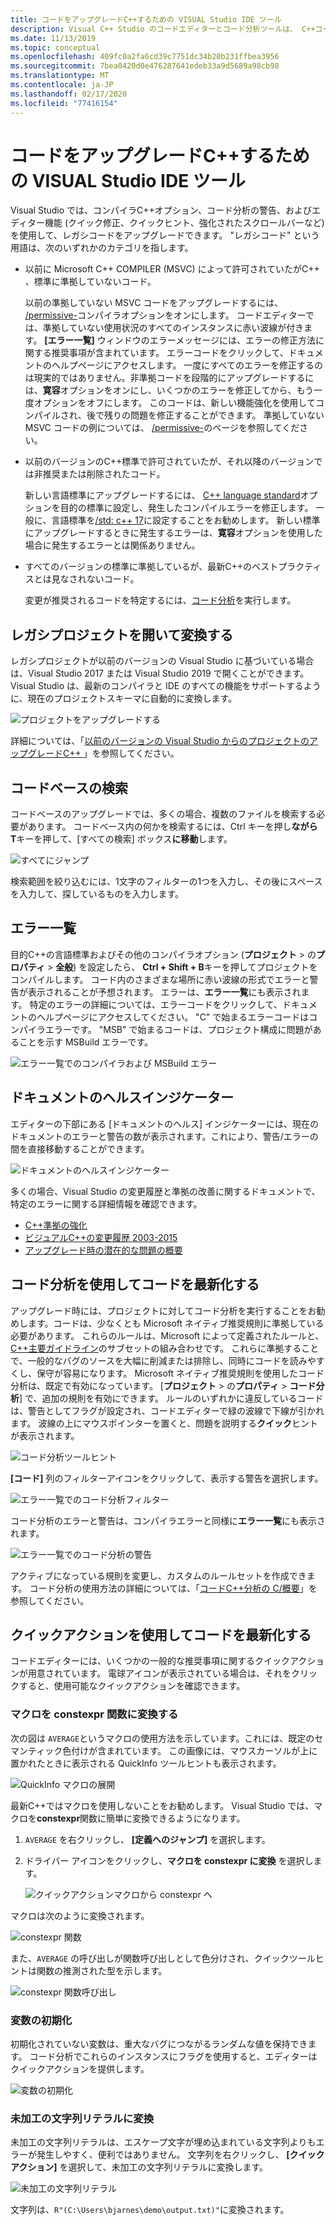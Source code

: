 ```yaml
---
title: コードをアップグレードC++するための VISUAL Studio IDE ツール
description: Visual C++ Studio のコードエディターとコード分析ツールは、 C++コードベースを最新化するのに役立ちます。
ms.date: 11/13/2019
ms.topic: conceptual
ms.openlocfilehash: 409fc0a2fa6cd39c7751dc34b20b231ffbea3956
ms.sourcegitcommit: 7bea0420d0e476287641edeb33a9d5689a98cb98
ms.translationtype: MT
ms.contentlocale: ja-JP
ms.lasthandoff: 02/17/2020
ms.locfileid: "77416154"
---
```

# <a name="visual-studio-ide-tools-for-upgrading-c-code"></a>コードをアップグレードC++するための VISUAL Studio IDE ツール

Visual Studio では、コンパイラC++オプション、コード分析の警告、およびエディター機能 (クイック修正、クイックヒント、強化されたスクロールバーなど) を使用して、レガシコードをアップグレードできます。 "レガシコード" という用語は、次のいずれかのカテゴリを指します。

- 以前に Microsoft C++ COMPILER (MSVC) によって許可されていたがC++ 、標準に準拠していないコード。

   以前の準拠していない MSVC コードをアップグレードするには、 [/permissive-](../build/reference/permissive-standards-conformance.md)コンパイラオプションをオンにします。 コードエディターでは、準拠していない使用状況のすべてのインスタンスに赤い波線が付きます。 **[エラー一覧]** ウィンドウのエラーメッセージには、エラーの修正方法に関する推奨事項が含まれています。 エラーコードをクリックして、ドキュメントのヘルプページにアクセスします。 一度にすべてのエラーを修正するのは現実的ではありません。非準拠コードを段階的にアップグレードするには、**寛容**オプションをオンにし、いくつかのエラーを修正してから、もう一度オプションをオフにします。 このコードは、新しい機能強化を使用してコンパイルされ、後で残りの問題を修正することができます。 準拠していない MSVC コードの例については、 [/permissive-](../build/reference/permissive-standards-conformance.md)のページを参照してください。

- 以前のバージョンのC++標準で許可されていたが、それ以降のバージョンでは非推奨または削除されたコード。

   新しい言語標準にアップグレードするには、 [ C++ language standard](../build/reference/std-specify-language-standard-version.md)オプションを目的の標準に設定し、発生したコンパイルエラーを修正します。 一般に、言語標準を[/std: c++ 17](../build/reference/std-specify-language-standard-version.md)に設定することをお勧めします。 新しい標準にアップグレードするときに発生するエラーは、**寛容**オプションを使用した場合に発生するエラーとは関係ありません。

- すべてのバージョンの標準に準拠しているが、最新C++のベストプラクティスとは見なされないコード。

   変更が推奨されるコードを特定するには、[コード分析](/cpp/code-quality/code-analysis-for-c-cpp-overview)を実行します。

## <a name="open-and-convert-a-legacy-project"></a>レガシプロジェクトを開いて変換する

レガシプロジェクトが以前のバージョンの Visual Studio に基づいている場合は、Visual Studio 2017 または Visual Studio 2019 で開くことができます。 Visual Studio は、最新のコンパイラと IDE のすべての機能をサポートするように、現在のプロジェクトスキーマに自動的に変換します。

![プロジェクトをアップグレードする](media/upgrade-dialog-v142.png "プロジェクトをアップグレードする")

詳細については、「[以前のバージョンの Visual Studio からのプロジェクトのアップグレードC++ ](upgrading-projects-from-earlier-versions-of-visual-cpp.md)」を参照してください。

## <a name="search-the-code-base"></a>コードベースの検索

コードベースのアップグレードでは、多くの場合、複数のファイルを検索する必要があります。 コードベース内の何かを検索するには、Ctrl キーを押し**ながら T**キーを押して、[すべての検索] ボックス**に移動**します。

![すべてにジャンプ](media/go-to-all.png "すべてにジャンプ")

検索範囲を絞り込むには、1文字のフィルターの1つを入力し、その後にスペースを入力して、探しているものを入力します。

## <a name="error-list"></a>エラー一覧

目的C++の言語標準およびその他のコンパイラオプション (**プロジェクト** > の**プロパティ** > **全般**) を設定したら、 **Ctrl + Shift + B**キーを押してプロジェクトをコンパイルします。 コード内のさまざまな場所に赤い波線の形式でエラーと警告が表示されることが予想されます。 エラーは、**エラー一覧**にも表示されます。 特定のエラーの詳細については、エラーコードをクリックして、ドキュメントのヘルプページにアクセスしてください。 "C" で始まるエラーコードはコンパイラエラーです。 "MSB" で始まるコードは、プロジェクト構成に問題があることを示す MSBuild エラーです。

![エラー一覧でのコンパイラおよび MSBuild エラー](media/compiler-error-list.png "エラー一覧でのコンパイラおよび MSBuild エラー")

## <a name="document-health-indicator"></a>ドキュメントのヘルスインジケーター

エディターの下部にある [ドキュメントのヘルス] インジケーターには、現在のドキュメントのエラーと警告の数が表示されます。これにより、警告/エラーの間を直接移動することができます。

![ドキュメントのヘルスインジケーター](media/document-health-indicator.png "ドキュメントのヘルスインジケーター")

多くの場合、Visual Studio の変更履歴と準拠の改善に関するドキュメントで、特定のエラーに関する詳細情報を確認できます。

- [C++準拠の強化](../overview/cpp-conformance-improvements.md)
- [ビジュアルC++の変更履歴 2003-2015](visual-cpp-change-history-2003-2015.md)
- [アップグレード時の潜在的な問題の概要](overview-of-potential-upgrade-issues-visual-cpp.md)

## <a name="use-code-analysis-to-modernize-your-code"></a>コード分析を使用してコードを最新化する

アップグレード時には、プロジェクトに対してコード分析を実行することをお勧めします。コードは、少なくとも Microsoft ネイティブ推奨規則に準拠している必要があります。 これらのルールは、Microsoft によって定義されたルールと、 [ C++主要ガイドライン](https://isocpp.github.io/CppCoreGuidelines/CppCoreGuidelines)のサブセットの組み合わせです。 これらに準拠することで、一般的なバグのソースを大幅に削減または排除し、同時にコードを読みやすくし、保守が容易になります。 Microsoft ネイティブ推奨規則を使用したコード分析は、既定で有効になっています。 [**プロジェクト** > の**プロパティ** > **コード分析**] で、追加の規則を有効にできます。 ルールのいずれかに違反しているコードは、警告としてフラグが設定され、コードエディターで緑の波線で下線が引かれます。 波線の上にマウスポインターを置くと、問題を説明する**クイック**ヒントが表示されます。

![コード分析ツールヒント](media/code-analysis-tooltip.png "コード分析の警告")

**[コード]** 列のフィルターアイコンをクリックして、表示する警告を選択します。

![エラー一覧でのコード分析フィルター](media/code-analysis-filter.png "エラー一覧でのコード分析フィルター")

コード分析のエラーと警告は、コンパイラエラーと同様に**エラー一覧**にも表示されます。

![エラー一覧でのコード分析の警告](media/code-analysis-error-list.png "エラー一覧でのコード分析の警告")

アクティブになっている規則を変更し、カスタムのルールセットを作成できます。 コード分析の使用方法の詳細については、「[コードC++分析の C/概要](/cpp/code-quality/code-analysis-for-c-cpp-overview)」を参照してください。

## <a name="use-quick-actions-to-modernize-code"></a>クイックアクションを使用してコードを最新化する

コードエディターには、いくつかの一般的な推奨事項に関するクイックアクションが用意されています。 電球アイコンが表示されている場合は、それをクリックすると、使用可能なクイックアクションを確認できます。

### <a name="convert-macros-to-constexpr-functions"></a>マクロを constexpr 関数に変換する

次の図は `AVERAGE`というマクロの使用方法を示しています。これには、既定のセマンティック色付けが含まれています。 この画像には、マウスカーソルが上に置かれたときに表示される QuickInfo ツールヒントも表示されます。

![QuickInfo マクロの展開](media/macro-expansion-quick-info.png "QuickInfo ツールヒントマクロの展開")

最新C++ではマクロを使用しないことをお勧めします。 Visual Studio では、マクロを**constexpr**関数に簡単に変換できるようになります。

1. `AVERAGE` を右クリックし、 **[定義へのジャンプ]** を選択します。
2. ドライバー アイコンをクリックし、**マクロを constexpr に変換** を選択します。

   ![クイックアクションマクロから constexpr へ](media/quick-action-macro-to-constexpr.png "クイックアクションマクロから constexpr へ")

マクロは次のように変換されます。

![constexpr 関数](media/constexpr-function.png "constexpr 関数")

また、`AVERAGE` の呼び出しが関数呼び出しとして色分けされ、クイックツールヒントは関数の推測された型を示します。

![constexpr 関数呼び出し](media/constexpr-function-call.png "constexpr 関数呼び出し")

### <a name="initialize-variables"></a>変数の初期化

初期化されていない変数は、重大なバグにつながるランダムな値を保持できます。 コード分析でこれらのインスタンスにフラグを使用すると、エディターはクイックアクションを提供します。

![変数の初期化](media/init-variable.png "変数の初期化クイックアクション")

### <a name="convert-to-raw-string-literal"></a>未加工の文字列リテラルに変換

未加工の文字列リテラルは、エスケープ文字が埋め込まれている文字列よりもエラーが発生しやすく、便利ではありません。 文字列を右クリックし、 **[クイックアクション]** を選択して、未加工の文字列リテラルに変換します。

![未加工の文字列リテラル](media/raw-string-literal.png "未加工の文字列リテラル")

文字列は、`R"(C:\Users\bjarnes\demo\output.txt)"`に変換されます。
